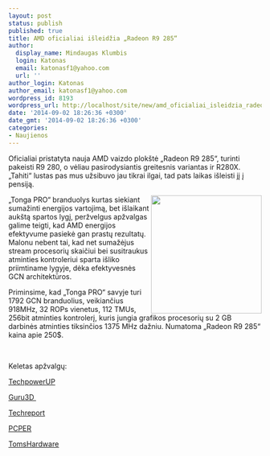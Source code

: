 ```yaml
---
layout: post
status: publish
published: true
title: AMD oficialiai išleidžia „Radeon R9 285“
author:
  display_name: Mindaugas Klumbis
  login: Katonas
  email: katonasf1@yahoo.com
  url: ''
author_login: Katonas
author_email: katonasf1@yahoo.com
wordpress_id: 8193
wordpress_url: http://localhost/site/new/amd_oficialiai_isleidzia_radeon_r9_285/
date: '2014-09-02 18:26:36 +0300'
date_gmt: '2014-09-02 18:26:36 +0300'
categories:
- Naujienos
---
```

<p>
	Oficialiai pristatyta nauja AMD vaizdo plok&scaron;tė &bdquo;Radeon R9 285&ldquo;, turinti pakeisti R9 280, o vėliau pasirodysiantis greitesnis variantas ir R280X. &bdquo;Tahiti&ldquo; lustas pas mus užsibuvo jau tikrai ilgai, tad pats laikas i&scaron;leisti jį į pensiją.</p>
<p>
	<a href="http://technews.lt/userfiles/RADEON-R9-285.jpg"><img alt="" src="http://technews.lt/userfiles/RADEON-R9-285.jpg" style="width: 220px; height: 235px; float: right;" /></a>&bdquo;Tonga PRO&ldquo; branduolys kurtas siekiant sumažinti energijos vartojimą, bet i&scaron;laikant auk&scaron;tą spartos lygį, peržvelgus apžvalgas galime teigti, kad AMD energijos efektyvume pasiekė gan prastų rezultatų. Malonu nebent tai, kad net sumažėjus stream procesorių skaičiui bei susitraukus atminties kontroleriui sparta i&scaron;liko priimtiname lygyje, dėka efektyvesnės GCN architektūros.</p>
<p>
	Priminsime, kad &bdquo;Tonga PRO&ldquo; savyje turi 1792 GCN branduolius, veikiančius 918MHz, 32 ROPs vienetus, 112 TMUs, 256bit atminties kontrolerį, kuris jungia grafikos procesorių su 2 GB darbinės atminties tiksinčios 1375 MHz dažniu. Numatoma &bdquo;Radeon R9 285&ldquo; kaina apie 250$.</p>
<p>
	&nbsp;</p>
<p>
	Keletas apžvalgų:</p>
<p>
	<u><a href="http://www.techpowerup.com/reviews/Sapphire/R9_285_Dual-X_OC/1.html">TechpowerUP</a></u></p>
<p>
	<u><a href="http://www.guru3d.com/articles_pages/amd_radeon_r9_285_review,1.html">Guru3D&nbsp;</a></u></p>
<p>
	<u><a href="http://techreport.com/review/26997/amd-radeon-r9-285-graphics-card-reviewed">Techreport</a></u></p>
<p>
	<u><a href="http://www.pcper.com/reviews/Graphics-Cards/AMD-Radeon-R9-285-2GB-Graphics-Card-Review-Tonga-GPU-Debut">PCPER</a></u></p>
<p>
	<u><a href="http://www.tomshardware.com/reviews/amd-radeon-r9-285-tonga,3925.html">TomsHardware</a></u></p>
